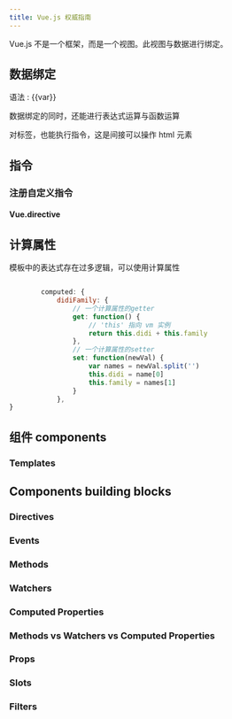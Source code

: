 ```yaml
---
title: Vue.js 权威指南
--- 
```


Vue.js 不是一个框架，而是一个视图。此视图与数据进行绑定。

## 数据绑定

语法 :  {{var}}

数据绑定的同时，还能进行表达式运算与函数运算

对标签，也能执行指令，这是间接可以操作 html 元素

## 指令

### 注册自定义指令

#### Vue.directive

## 计算属性
模板中的表达式存在过多逻辑，可以使用计算属性

``` js

        computed: {
            didiFamily: {
                // 一个计算属性的getter
                get: function() {
                    // 'this' 指向 vm 实例
                    return this.didi + this.family
                },
                // 一个计算属性的setter
                set: function(newVal) {
                    var names = newVal.split('')
                    this.didi = name[0]
                    this.family = names[1]
                }
            },
} 
```
## 组件 components

### Templates

## Components building blocks
### Directives
### Events
### Methods
### Watchers
### Computed Properties
### Methods vs Watchers vs Computed Properties
### Props
### Slots
### Filters
